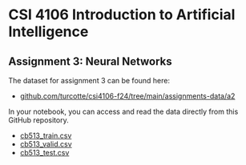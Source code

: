 # CSI 4106 Introduction to Artificial Intelligence

## Assignment 3: Neural Networks

The dataset for assignment 3 can be found here:

- [github.com/turcotte/csi4106-f24/tree/main/assignments-data/a2](https://github.com/turcotte/csi4106-f24/tree/main/assignments-data/a2)

In your notebook, you can access and read the data directly from this GitHub repository.

- [cb513_train.csv](https://raw.githubusercontent.com/turcotte/csi4106-f24/main/assignments-data/a3/cb513_train.csv)
- [cb513_valid.csv](https://raw.githubusercontent.com/turcotte/csi4106-f24/main/assignments-data/a3/cb513_valid.csv)
- [cb513_test.csv](https://raw.githubusercontent.com/turcotte/csi4106-f24/main/assignments-data/a3/cb513_test.csv)
